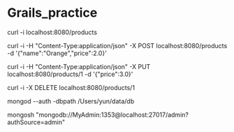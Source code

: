 # Grails_practice

curl -i  localhost:8080/products

curl -i -H "Content-Type:application/json" -X POST localhost:8080/products -d '{"name":"Orange","price":2.0}'

curl -i -H "Content-Type:application/json" -X PUT localhost:8080/products/1 -d '{"price":3.0}'

curl -i -X DELETE localhost:8080/products/1

mongod --auth -dbpath /Users/yun/data/db

mongosh "mongodb://MyAdmin:1353@localhost:27017/admin?authSource=admin"

